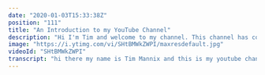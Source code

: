 ```yaml
---
date: "2020-01-03T15:33:38Z"
position: "111"
title: "An Introduction to my YouTube Channel"
description: "Hi I'm Tim and welcome to my channel. This channel has content about web development. I do guides and in-depth pieces about development topics but I also interview prominent members of our community. \n\nI interview people that are amazing at their job in the tech industry. I try to find the tools and best practices they use to shine on conference stages, contribute to open source projects or when they deliver high quality work.\n\nIf you like this sort of stuff, subscribe! I'll see you in the comments.\n\nA little bit about me:\nTim is a web developer from Amsterdam who moved to Paris to explore the magical world of luxury clients and baguettes. He likes to build fancy websites, make music and cook food.\n\nFollow me here:\nWebsite: https://timbenniks.nl/\nTwitter: https://twitter.com/timbenniks\nGithub: https://github.com/timbenniks"
image: "https://i.ytimg.com/vi/SHtBMWkZWPI/maxresdefault.jpg"
videoId: "SHtBMWkZWPI"
transcript: "hi there my name is Tim Mannix and this is my youtube channel this channel has videos about web development technology gaming and making music we find how to's and opinion pieces but also collaborations and live stream I'm a web developer from Amsterdam living in Paris and traveled a role to speak at conferences and to pitch work to clients next to work I love playing video games and streaming them and making music please consider subscribing to my channel so we can make a community together"
---
```


